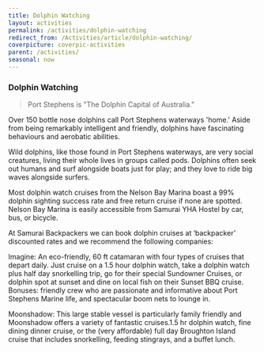 ```yaml
---
title: Dolphin Watching
layout: activities
permalink: /activities/dolphin-watching
redirect_from: /Activities/article/dolphin-watching/
coverpicture: coverpic-activities
parent: /activities/
seasonal: now
---
```


### Dolphin Watching

> Port Stephens is "The Dolphin Capital of Australia."
    
Over 150 bottle nose dolphins call Port Stephens waterways 'home.' Aside from being remarkably intelligent and friendly, dolphins have fascinating behaviours and aerobatic abilities.

Wild dolphins, like those found in Port Stephens waterways, are very social creatures, living their whole lives in groups called pods. Dolphins often seek out humans and surf alongside boats just for play; and they love to ride big waves alongside surfers.

Most dolphin watch cruises from the Nelson Bay Marina boast a 99% dolphin sighting success rate and free return cruise if none are spotted. Nelson Bay Marina is easily accessible from Samurai YHA Hostel by car, bus, or bicycle.  

At Samurai Backpackers we can book dolphin cruises at ‘backpacker’ discounted rates and we recommend the following companies:

Imagine: An eco-friendly, 60 ft catamaran with four types of cruises that depart daily. Just cruise on a 1.5 hour dolphin watch, take a dolphin watch plus half day snorkelling trip, go for their special Sundowner Cruises, or dolphin spot at sunset and dine on local fish on their Sunset BBQ cruise. Bonuses: friendly crew who are passionate and informative about Port Stephens Marine life, and spectacular boom nets to lounge in.  

Moonshadow: This large stable vessel is particularly family friendly and Moonshadow offers a variety of fantastic cruises.1.5 hr dolphin watch, fine dining dinner cruise, or the (very affordable) full day Broughton Island cruise that includes snorkelling, feeding stingrays, and a buffet lunch.

